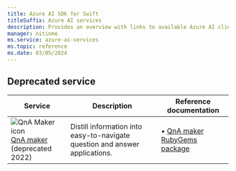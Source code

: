 ```yaml
---
title: Azure AI SDK for Swift
titleSuffix: Azure AI services
description: Provides an overview with links to available Azure AI client libraries and packages for Swift.
manager: nitinme
ms.service: azure-ai-services
ms.topic: reference
ms.date: 03/05/2024
---
```


## Deprecated service

| Service | Description | Reference documentation |
| --- | --- | --- |
| ![QnA Maker icon](~/reusable-content/ce-skilling/azure/media/ai-services/luis.svg) [QnA maker](../../../qnamaker/index.yml)<br>(deprecated 2022)  | Distill information into easy-to-navigate question and answer applications. | &bullet;&NonBreakingSpace;[QnA maker RubyGems package](https://rubygems.org/gems/azure_cognitiveservices_qnamaker)  |
